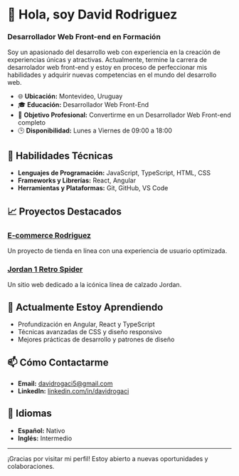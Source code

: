 # 👋 Hola, soy David Rodriguez

### Desarrollador Web Front-end en Formación

Soy un apasionado del desarrollo web con experiencia en la creación de experiencias únicas y atractivas. Actualmente, termine la carrera de desarrolador web front-end y estoy en proceso de perfeccionar mis habilidades y adquirir nuevas competencias en el mundo del desarrollo web.
- 🌐 **Ubicación:** Montevideo, Uruguay
- 🎓 **Educación:** Desarrollador Web Front-End
- 💼 **Objetivo Profesional:** Convertirme en un Desarrollador Web Front-end completo
- 🕒 **Disponibilidad:** Lunes a Viernes de 09:00 a 18:00

## 🚀 Habilidades Técnicas

- **Lenguajes de Programación:** JavaScript, TypeScript, HTML, CSS
- **Frameworks y Librerías:** React, Angular
- **Herramientas y Plataformas:** Git, GitHub, VS Code

## 📈 Proyectos Destacados

### [E-commerce Rodriguez](https://github.com/davidrogaci/ecommerce-rodriguez)
Un proyecto de tienda en línea con una experiencia de usuario optimizada.

### [Jordan 1 Retro Spider](https://github.com/davidrogaci/Jordan-1-Retro-Spider)
Un sitio web dedicado a la icónica línea de calzado Jordan.

## 🌱 Actualmente Estoy Aprendiendo

- Profundización en Angular, React y TypeScript
- Técnicas avanzadas de CSS y diseño responsivo
- Mejores prácticas de desarrollo y patrones de diseño

## 📫 Cómo Contactarme

- **Email:** [davidrogaci5@gmail.com](mailto:davidrogaci5@gmail.com)
- **LinkedIn:** [linkedin.com/in/davidrogaci](https://linkedin.com/in/davidrogaci)

## 💬 Idiomas

- **Español:** Nativo
- **Inglés:** Intermedio

---

¡Gracias por visitar mi perfil! Estoy abierto a nuevas oportunidades y colaboraciones.

